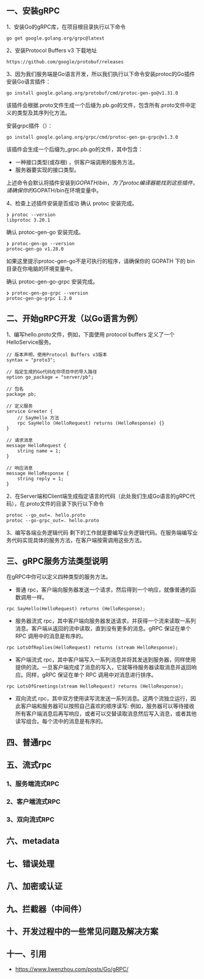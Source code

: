 ## 一、安装gRPC
1、安装Go的gRPC库，在项目根目录执行以下命令
```
go get google.golang.org/grpc@latest
```

2、安装Protocol Buffers v3
下载地址
```
https://github.com/google/protobuf/releases
```

3、因为我们服务端是Go语言开发，所以我们执行以下命令安装protoc的Go插件
安装Go语言插件：
```
go install google.golang.org/protobuf/cmd/protoc-gen-go@v1.31.0
```
该插件会根据.proto文件生成一个后缀为.pb.go的文件，包含所有.proto文件中定义的类型及其序列化方法。

安装grpc插件（）：
```
go install google.golang.org/grpc/cmd/protoc-gen-go-grpc@v1.3.0
```
该插件会生成一个后缀为_grpc.pb.go的文件，其中包含：
- 一种接口类型(或存根) ，供客户端调用的服务方法。
- 服务器要实现的接口类型。

上述命令会默认将插件安装到$GOPATH/bin，为了protoc编译器能找到这些插件，请确保你的$GOPATH/bin在环境变量中。

4、检查上述插件安装是否成功
确认 protoc 安装完成。
```
❯ protoc --version
libprotoc 3.20.1
````
确认 protoc-gen-go 安装完成。

```
❯ protoc-gen-go --version
protoc-gen-go v1.28.0
```
如果这里提示protoc-gen-go不是可执行的程序，请确保你的 GOPATH 下的 bin 目录在你电脑的环境变量中。

确认 protoc-gen-go-grpc 安装完成。

```
❯ protoc-gen-go-grpc --version
protoc-gen-go-grpc 1.2.0
```

## 二、开始gRPC开发（以Go语言为例）
1、编写hello.proto文件，例如，下面使用 protocol buffers 定义了一个HelloService服务。
```
// 版本声明，使用Protocol Buffers v3版本
syntax = "proto3";

// 指定生成的Go代码在你项目中的导入路径
option go_package = "server/pb";

// 包名
package pb;

// 定义服务
service Greeter {
    // SayHello 方法
    rpc SayHello (HelloRequest) returns (HelloResponse) {}
}

// 请求消息
message HelloRequest {
    string name = 1;
}

// 响应消息
message HelloResponse {
    string reply = 1;
}

```

2、在Server端和Client端生成指定语言的代码（此处我们生成Go语言的gRPC代码），在.proto文件的目录下执行以下命令

```
protoc --go_out=. hello.proto
protoc --go-grpc_out=. hello.proto
```

3、编写各端业务逻辑代码
剩下的工作就是要编写业务逻辑代码。在服务端编写业务代码实现具体的服务方法，在客户端按需调用这些方法。

## 三、gRPC服务方法类型说明

在gRPC中你可以定义四种类型的服务方法。

- 普通 rpc，客户端向服务器发送一个请求，然后得到一个响应，就像普通的函数调用一样。
```
rpc SayHello(HelloRequest) returns (HelloResponse);
```
- 服务器流式 rpc，其中客户端向服务器发送请求，并获得一个流来读取一系列消息。客户端从返回的流中读取，直到没有更多的消息。gRPC 保证在单个 RPC 调用中的消息是有序的。
```
rpc LotsOfReplies(HelloRequest) returns (stream HelloResponse);
```
- 客户端流式 rpc，其中客户端写入一系列消息并将其发送到服务器，同样使用提供的流。一旦客户端完成了消息的写入，它就等待服务器读取消息并返回响应。同样，gRPC 保证在单个 RPC 调用中对消息进行排序。
```
rpc LotsOfGreetings(stream HelloRequest) returns (HelloResponse);
```
- 双向流式 rpc，其中双方使用读写流发送一系列消息。这两个流独立运行，因此客户端和服务器可以按照自己喜欢的顺序读写: 例如，服务器可以等待接收所有客户端消息后再写响应，或者可以交替读取消息然后写入消息，或者其他读写组合。每个流中的消息是有序的。

## 四、普通rpc

## 五、流式rpc
### 1、服务端流式RPC

### 2、客户端流式RPC

### 3、双向流式RPC

## 六、metadata

## 七、错误处理

## 八、加密或认证

## 九、拦截器（中间件）

## 十、开发过程中的一些常见问题及解决方案

## 十一、引用
- https://www.liwenzhou.com/posts/Go/gRPC/
